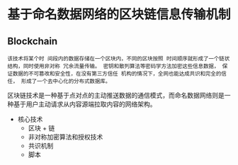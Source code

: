 # 基于命名数据网络的区块链信息传输机制

## Blockchain
`该技术将某个时 间段内的数据存储在一个区块内，不同的区块按照 时间顺序就形成了一个链状结构，同时使用非对称 冗余流量传输。 密钥和散列算法等密码学方法加密这些信息数据， 保证数据的不可篡改和安全性，在没有第三方信任 机构的情况下，全网也能达成共识和完全的信任， 形成了一个去中心化的分布式数据库。`

区块链技术是一种基于点对点的主动推送数据的通信模式，而命名数据网络则是一种基于用户主动请求从内容源端拉取内容的网络架构。

- 核心技术
    - 区块 + 链
    - 非对称加密算法和授权技术
    - 共识机制
    - 脚本














